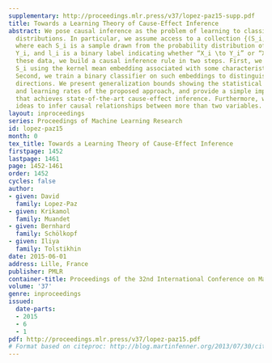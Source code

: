 ```yaml
---
supplementary: http://proceedings.mlr.press/v37/lopez-paz15-supp.pdf
title: Towards a Learning Theory of Cause-Effect Inference
abstract: We pose causal inference as the problem of learning to classify probability
  distributions. In particular, we assume access to a collection {(S_i,l_i)}_i=1^n,
  where each S_i is a sample drawn from the probability distribution of X_i \times
  Y_i, and l_i is a binary label indicating whether “X_i \to Y_i” or “X_i ←Y_i”. Given
  these data, we build a causal inference rule in two steps. First, we featurize each
  S_i using the kernel mean embedding associated with some characteristic kernel.
  Second, we train a binary classifier on such embeddings to distinguish between causal
  directions. We present generalization bounds showing the statistical consistency
  and learning rates of the proposed approach, and provide a simple implementation
  that achieves state-of-the-art cause-effect inference. Furthermore, we extend our
  ideas to infer causal relationships between more than two variables.
layout: inproceedings
series: Proceedings of Machine Learning Research
id: lopez-paz15
month: 0
tex_title: Towards a Learning Theory of Cause-Effect Inference
firstpage: 1452
lastpage: 1461
page: 1452-1461
order: 1452
cycles: false
author:
- given: David
  family: Lopez-Paz
- given: Krikamol
  family: Muandet
- given: Bernhard
  family: Schölkopf
- given: Iliya
  family: Tolstikhin
date: 2015-06-01
address: Lille, France
publisher: PMLR
container-title: Proceedings of the 32nd International Conference on Machine Learning
volume: '37'
genre: inproceedings
issued:
  date-parts:
  - 2015
  - 6
  - 1
pdf: http://proceedings.mlr.press/v37/lopez-paz15.pdf
# Format based on citeproc: http://blog.martinfenner.org/2013/07/30/citeproc-yaml-for-bibliographies/
---
```

